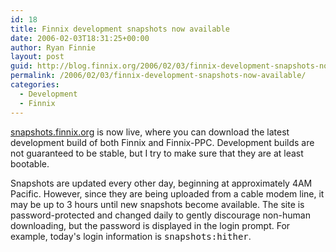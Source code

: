 ```yaml
---
id: 18
title: Finnix development snapshots now available
date: 2006-02-03T18:31:25+00:00
author: Ryan Finnie
layout: post
guid: http://blog.finnix.org/2006/02/03/finnix-development-snapshots-now-available/
permalink: /2006/02/03/finnix-development-snapshots-now-available/
categories:
  - Development
  - Finnix
---
```

[snapshots.finnix.org](http://snapshots.finnix.org/) is now live, where you can download the latest development build of both Finnix and Finnix-PPC. Development builds are not guaranteed to be stable, but I try to make sure that they are at least bootable.

Snapshots are updated every other day, beginning at approximately 4AM Pacific. However, since they are being uploaded from a cable modem line, it may be up to 3 hours until new snapshots become available. The site is password-protected and changed daily to gently discourage non-human downloading, but the password is displayed in the login prompt. For example, today's login information is <tt>snapshots:hither</tt>.
